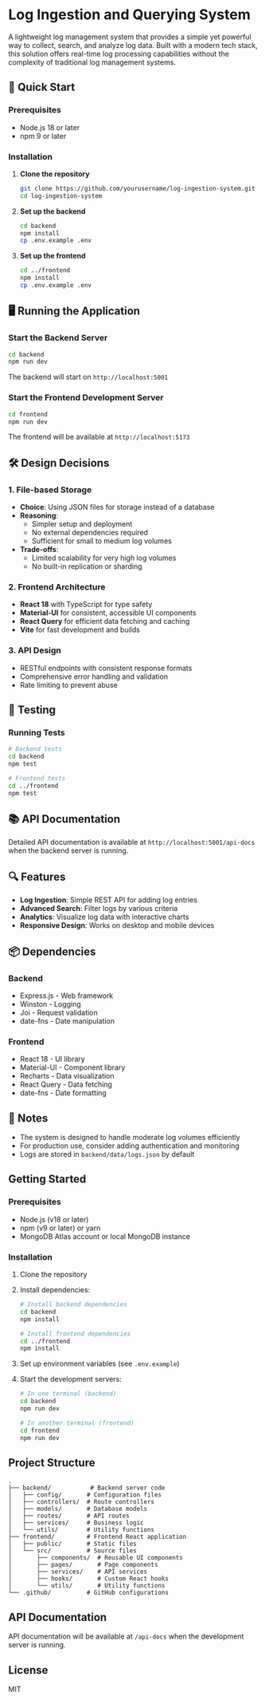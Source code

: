 # Log Ingestion and Querying System

A lightweight log management system that provides a simple yet powerful way to collect, search, and analyze log data. Built with a modern tech stack, this solution offers real-time log processing capabilities without the complexity of traditional log management systems.

## 🚀 Quick Start

### Prerequisites
- Node.js 18 or later
- npm 9 or later

### Installation

1. **Clone the repository**
   ```bash
   git clone https://github.com/yourusername/log-ingestion-system.git
   cd log-ingestion-system
   ```

2. **Set up the backend**
   ```bash
   cd backend
   npm install
   cp .env.example .env
   ```

3. **Set up the frontend**
   ```bash
   cd ../frontend
   npm install
   cp .env.example .env
   ```

## 🖥️ Running the Application

### Start the Backend Server
```bash
cd backend
npm run dev
```

The backend will start on `http://localhost:5001`

### Start the Frontend Development Server
```bash
cd frontend
npm run dev
```

The frontend will be available at `http://localhost:5173`

## 🛠️ Design Decisions

### 1. File-based Storage
- **Choice**: Using JSON files for storage instead of a database
- **Reasoning**:
  - Simpler setup and deployment
  - No external dependencies required
  - Sufficient for small to medium log volumes
- **Trade-offs**:
  - Limited scalability for very high log volumes
  - No built-in replication or sharding

### 2. Frontend Architecture
- **React 18** with TypeScript for type safety
- **Material-UI** for consistent, accessible UI components
- **React Query** for efficient data fetching and caching
- **Vite** for fast development and builds

### 3. API Design
- RESTful endpoints with consistent response formats
- Comprehensive error handling and validation
- Rate limiting to prevent abuse

## 🧪 Testing

### Running Tests
```bash
# Backend tests
cd backend
npm test

# Frontend tests
cd ../frontend
npm test
```

## 📚 API Documentation

Detailed API documentation is available at `http://localhost:5001/api-docs` when the backend server is running.

## 🔍 Features

- **Log Ingestion**: Simple REST API for adding log entries
- **Advanced Search**: Filter logs by various criteria
- **Analytics**: Visualize log data with interactive charts
- **Responsive Design**: Works on desktop and mobile devices

## 📦 Dependencies

### Backend
- Express.js - Web framework
- Winston - Logging
- Joi - Request validation
- date-fns - Date manipulation

### Frontend
- React 18 - UI library
- Material-UI - Component library
- Recharts - Data visualization
- React Query - Data fetching
- date-fns - Date formatting

## 📝 Notes
- The system is designed to handle moderate log volumes efficiently
- For production use, consider adding authentication and monitoring
- Logs are stored in `backend/data/logs.json` by default

## Getting Started

### Prerequisites

- Node.js (v18 or later)
- npm (v9 or later) or yarn
- MongoDB Atlas account or local MongoDB instance

### Installation

1. Clone the repository
2. Install dependencies:
   ```bash
   # Install backend dependencies
   cd backend
   npm install

   # Install frontend dependencies
   cd ../frontend
   npm install
   ```

3. Set up environment variables (see `.env.example`)

4. Start the development servers:
   ```bash
   # In one terminal (backend)
   cd backend
   npm run dev

   # In another terminal (frontend)
   cd frontend
   npm run dev
   ```

## Project Structure

```
.
├── backend/           # Backend server code
│   ├── config/       # Configuration files
│   ├── controllers/  # Route controllers
│   ├── models/       # Database models
│   ├── routes/       # API routes
│   ├── services/     # Business logic
│   └── utils/        # Utility functions
├── frontend/         # Frontend React application
│   ├── public/       # Static files
│   └── src/          # Source files
│       ├── components/  # Reusable UI components
│       ├── pages/       # Page components
│       ├── services/    # API services
│       ├── hooks/       # Custom React hooks
│       └── utils/       # Utility functions
└── .github/          # GitHub configurations
```

## API Documentation

API documentation will be available at `/api-docs` when the development server is running.

## License

MIT
